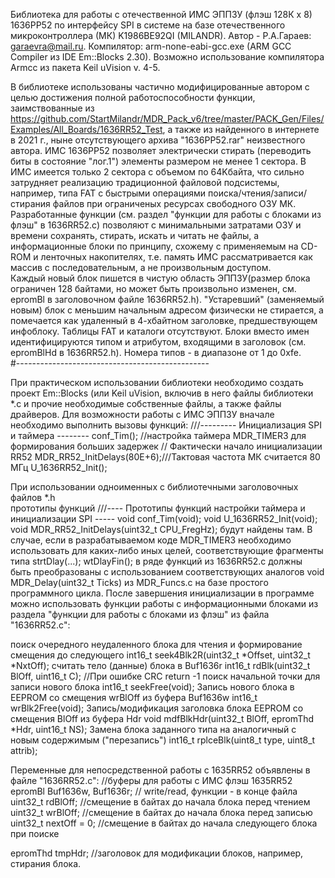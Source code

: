 Библиотека для работы с отечественной ИМС ЭППЗУ (флэш 128К х 8) 1636РР52 по интерфейсу SPI в 
системе на базе отечественного микроконтроллера (МК) K1986BE92QI (MILANDR). 
Автор - Р.А.Гараев: garaevra@mail.ru. 
Компилятор:  arm-none-eabi-gcc.exe (ARM GCC Compiler из IDE Em::Blocks 2.30). Возможно 
использование компилятора Armcc из пакета Keil uVision v. 4-5.

 В библиотеке использованы частично модифицированные автором с целью достижения полной 
работоспособности функции, заимствованные из  
https://github.com/StartMilandr/MDR_Pack_v6/tree/master/PACK_Gen/Files/Examples/All_Boards/1636RR52_Test, 
а также из найденного в интернете в 2021 г., ныне отсутствующего архива "1636РР52.rar" 
неизвестного автора. 
ИМС 1636РР52 позволяет электрически стирать (переводить биты в состояние "лог.1") элементы 
размером не менее 1 сектора. В ИМС имеется только 2 сектора с объемом по 64Kбайта, что 
сильно затрудняет реализацию традиционной файловой подсистемы, например, типа FAT с быстрыми 
операциями поиска/чтения/записи/стирания файлов при ограниченых ресурсах свободного ОЗУ МК.
Разработанные функции (см. раздел "функции для работы с блоками из флэш" в 1636RR52.c) 
позволяют с минимальными затратами ОЗУ и времени сохранять, стирать, искать и читать не 
файлы, а информационные блоки по принципу, схожему с применяемым на CD-ROM и ленточных 
накопителях, т.е. память ИМС рассматривается как массив с последовательным, а не 
произвольным доступом.   
Каждый новый блок пишется в чистую область ЭППЗУ(размер блока ограничен 128 байтами, но
может быть произвольно изменен, см. epromBl в заголовочном файле 1636RR52.h). 
"Устаревший" (заменяемый новым) блок с меньшим начальным адресом физически не стирается, 
а помечается как удаленный в 4-хбайтном заголовке, предшествующем инфоблоку. Таблицы FAT 
и каталоги отсутствуют. Блоки вместо имен идентифицируются типом и атрибутом, входящими в
заголовок (см. epromBlHd в 1636RR52.h). Номера типов - в диапазоне от 1 до 0xfe.  
#------------------------------------------------

При практическом использовании библиотеки необходимо создать проект Em::Blocks (или 
Keil uVision, включив в него файлы библиотеки *.c 
и прочие необходимые собственные файлы, а также файлы драйверов. 
Для возможности работы с ИМС ЭППЗУ вначале необходимо выполнить вызовы функций: 
///--------- Инициализация SPI и таймера --------
 conf_Tim();  //настройка таймера MDR_TIMER3 для формирования больших задержек 
//  Фактически начало инициализации RR52
 MDR_RR52_InitDelays(80E+6);///Тактовая частота МК считается 80 МГц
 U_1636RR52_Init();
  
При использовании одноименных с библиотечными заголовочных файлов *.h  
прототипы функций 
///---- Прототипы функций настройки таймера и инициализации SPI -----
void conf_Tim(void);
void  U_1636RR52_Init(void);
void MDR_RR52_InitDelays(uint32_t CPU_FregHz);
будут найдены там. 
В случае, если в разрабатываемом коде MDR_TIMER3 необходимо использовать для каких-либо
иных целей, соответствующие фрагменты типа 
      strtDlay(...); wtDlayFin(); 
в ряде функций из 1636RR52.c должны быть преобразованы с использованием соответствующих 
аналогов void MDR_Delay(uint32_t Ticks) из MDR_Funcs.c на базе простого программного цикла.
После завершения инициализации в программе можно использовать функции работы с 
информационными блоками из раздела "функции для работы с блоками из флэш" из файла
"1636RR52.c":

 поиск очередного неудаленного блока для чтения и формирование смещения до следующего
int16_t seek4Blk2R(uint32_t *Offset, uint32_t *NxtOff);
 считать тело (данные) блока в Buf1636r
int16_t rdBlk(uint32_t BlOff, uint16_t C); //При ошибке CRC return -1
 поиск начальной точки для записи нового блока
 int16_t seekFree(void);
 Запись нового блока в EEPROM со смещения wrBlOff из буфера Buf1636w
 int16_t wrBlk2Free(void);
 Запись/модификация заголовка блока EEPROM со смещения BlOff из буфера Hdr
 void mdfBlkHdr(uint32_t BlOff, epromThd *Hdr, uint16_t NS);
 Замена блока заданного типа на аналогичный с новым содержимым ("перезапись")
  int16_t rplceBlk(uint8_t type, uint8_t attrib);

 Переменные для непосредственной работы с 1635RR52 объявлены в файле "1636RR52.c":
//буферы для работы с ИМС флэш 1635RR52
 epromBl Buf1636w, Buf1636r; // write/read, функции - в конце файла
 uint32_t rdBlOff; //смещение в байтах до начала блока перед чтением
 uint32_t wrBlOff; //смещение в байтах до начала блока перед записью
 uint32_t nextOff = 0; //смещение в байтах до начала следующего блока при поиске

 epromThd tmpHdr; //заголовок для модификации блоков, например, стирания блока.


